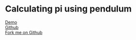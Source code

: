 <h1>Calculating pi using pendulum</h1>
<a target="_blank" href="https://codepen.io/MartianLord/full/dyNdvKG">Demo</a><br>
<a target="_blank" href="https://github.com/martian17/pendulum-pi">Github</a><br>
<a target="_blank" id="github" href="https://github.com/martian17/pendulum-pi">Fork me on Github</a>
